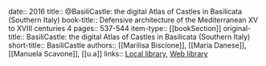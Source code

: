 date:: 2016
title:: @BasiliCastle: the digital Atlas of Castles in Basilicata (Southern Italy)
book-title:: Defensive architecture of the Mediterranean XV to XVIII centuries 4
pages:: 537-544
item-type:: [[bookSection]]
original-title:: BasiliCastle: the digital Atlas of Castles in Basilicata (Southern Italy)
short-title:: BasiliCastle
authors:: [[Marilisa Biscione]], [[Maria Danese]], [[Manuela Scavone]], [[u.a]]
links:: [Local library](zotero://select/groups/2386895/items/MT7KZP2T), [Web library](https://www.zotero.org/groups/2386895/items/MT7KZP2T)
